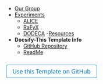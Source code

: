 - [Our Group](group.md)
- [Experiments](experiments-overview.md)
  - [ALICE](experiments-alice.md "ALICE")
  - [RaFyX](experiments-rafyx.md "RaFyX")
  - [DODECA](experiments-dodeca.md "DODECA")
-[Resources](resources.md) 
- **Docsify-This Template Info**
  - [GitHub Repository](https://github.com/paulhibbitts/docsify-this-open-publishing-site)
  - [ReadMe](https://github.com/paulhibbitts/docsify-this-open-publishing-site/blob/main/README.md)

<form action="https://github.com/paulhibbitts/docsify-this-open-publishing-site/generate" target="_blank">
  <input type="submit" value="Use this Template on GitHub" style="cursor: pointer;margin-top:12px;padding:6px;width:250px;background-color:#FFFFFF;border:1px solid #0374B5;border-radius:.25rem;color:#0374B5;display:inline-block;font-family:system-ui,sans-serif;text-align:center;text-decoration:none;font-size:16px;-webkit-text-size-adjust:none;mso-hide:all;" />
</form>

